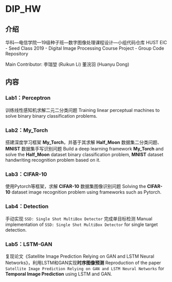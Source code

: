 #  DIP_HW

## 介绍

华科—电信学院—19级种子班—数字图像处理课程设计—小组代码仓库
HUST EIC - Seed Class 2019 - Digital Image Processing Course Project - Group Code Repository

Main Contributor:
李瑞堃 (Ruikun Li) 董浣羽 (Huanyu Dong)

## 内容

### Lab1：Perceptron

训练线性感知机求解二元二分类问题
Training linear perceptual machines to solve binary binary classification problems.

### Lab2：My_Torch

搭建深度学习框架 **My_Torch**，并基于其求解 **Half_Moon** 数据集二分类问题、**MNIST** 数据集手写识别问题
Build a deep learning framework **My_Torch** and solve the **Half_Moon** dataset binary classification problem, **MNIST** dataset handwriting recognition problem based on it.

### Lab3：CIFAR-10

使用Pytorch等框架，求解 **CIFAR-10** 数据集图像识别问题
Solving the **CIFAR-10** dataset image recognition problem using frameworks such as Pytorch.

### Lab4：Detection

手动实现 `SSD: Single Shot MultiBox Detector` 完成单目标检测
Manual implementation of `SSD: Single Shot MultiBox Detector` for single target detection.

### Lab5：LSTM-GAN

复现论文《Satellite Image Prediction Relying on GAN and LSTM Neural Networks》，利用LSTM和GAN实现**时序图像预测**
Reproduction of the paper `Satellite Image Prediction Relying on GAN and LSTM Neural Networks` for **Temporal Image Prediction** using LSTM and GAN.
